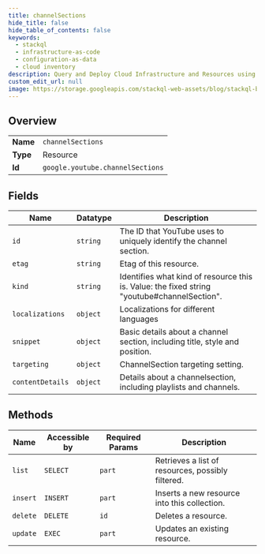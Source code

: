 ```yaml
---
title: channelSections
hide_title: false
hide_table_of_contents: false
keywords:
  - stackql
  - infrastructure-as-code
  - configuration-as-data
  - cloud inventory
description: Query and Deploy Cloud Infrastructure and Resources using SQL
custom_edit_url: null
image: https://storage.googleapis.com/stackql-web-assets/blog/stackql-blog-post-featured-image.png
---
```

  
    

## Overview
<table><tbody>
<tr><td><b>Name</b></td><td><code>channelSections</code></td></tr>
<tr><td><b>Type</b></td><td>Resource</td></tr>
<tr><td><b>Id</b></td><td><code>google.youtube.channelSections</code></td></tr>
</tbody></table>

## Fields
| Name | Datatype | Description |
| ---- | -------- | ----------- |
| `id` | `string` | The ID that YouTube uses to uniquely identify the channel section. |
| `etag` | `string` | Etag of this resource. |
| `kind` | `string` | Identifies what kind of resource this is. Value: the fixed string "youtube#channelSection". |
| `localizations` | `object` | Localizations for different languages |
| `snippet` | `object` | Basic details about a channel section, including title, style and position. |
| `targeting` | `object` | ChannelSection targeting setting. |
| `contentDetails` | `object` | Details about a channelsection, including playlists and channels. |
## Methods
| Name | Accessible by | Required Params | Description |
| ---- | ------------- | --------------- | ----------- |
| `list` | `SELECT` | `part` | Retrieves a list of resources, possibly filtered. |
| `insert` | `INSERT` | `part` | Inserts a new resource into this collection. |
| `delete` | `DELETE` | `id` | Deletes a resource. |
| `update` | `EXEC` | `part` | Updates an existing resource. |
